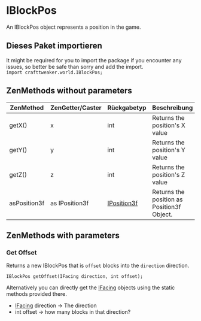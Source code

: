 # IBlockPos

An IBlockPos object represents a position in the game.

## Dieses Paket importieren
It might be required for you to import the package if you encounter any issues, so better be safe than sorry and add the import.  
`import crafttweaker.world.IBlockPos;`

## ZenMethods without parameters

| ZenMethod    | ZenGetter/Caster | Rückgabetyp                               | Beschreibung                               |
| ------------ | ---------------- | ----------------------------------------- | ------------------------------------------ |
| getX()       | x                | int                                       | Returns the position's X value             |
| getY()       | y                | int                                       | Returns the position's Y value             |
| getZ()       | z                | int                                       | Returns the position's Z value             |
| asPosition3f | as IPosition3f   | [IPosition3f](/Vanilla/Utils/Position3f/) | Returns the position as Position3f Object. |

## ZenMethods with parameters

### Get Offset
Returns a new IBlockPos that is `offset` blocks into the `direction` direction.

`IBlockPos getOffset(IFacing direction, int offset);`

Alternatively you can directly get the [IFacing](/Vanilla/World/IFacing/) objects using the static methods provided there.

- [IFacing](/Vanilla/World/IFacing/) direction → The direction
- int offset → how many blocks in that direction?